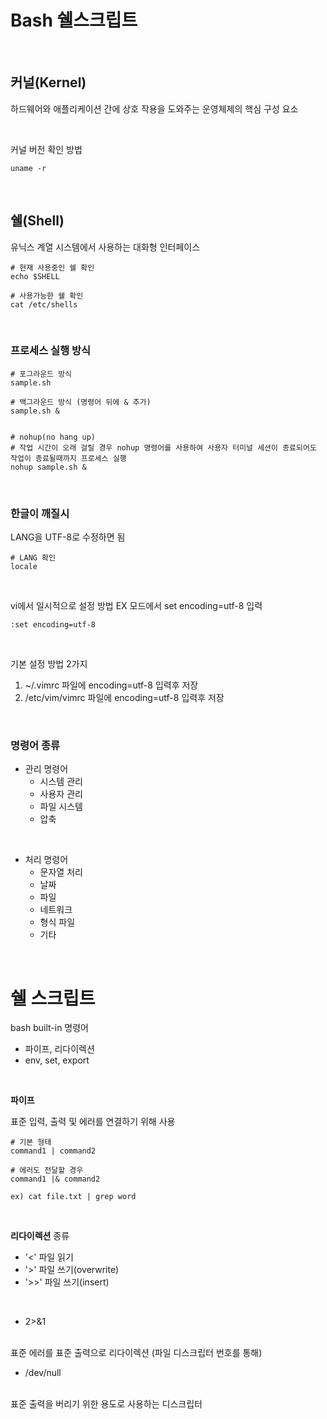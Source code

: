 # Bash 쉘스크립트

<br>

## 커널(Kernel)

하드웨어와 애플리케이션 간에 상호 작용을 도와주는 운영체제의 핵심 구성 요소

<br>

커널 버전 확인 방법
```
uname -r
```

<br>

## 쉘(Shell)

유닉스 계열 시스템에서 사용하는 대화형 인터페이스

```
# 현재 사용중인 쉘 확인
echo $SHELL

# 사용가능한 쉘 확인
cat /etc/shells
```

<br>

### 프로세스 실행 방식

```
# 포그라운드 방식
sample.sh

# 백그라운드 방식 (명령어 뒤에 & 추가)
sample.sh &


# nohup(no hang up)
# 작업 시간이 오래 걸릴 경우 nohup 명령어를 사용하여 사용자 터미널 세션이 종료되어도 작업이 종료될때까지 프로세스 실행
nohup sample.sh &

```

<br>

### 한글이 깨질시

LANG을 UTF-8로 수정하면 됨

```
# LANG 확인
locale
```

<br>

vi에서 일시적으로 설정 방법
EX 모드에서 set encoding=utf-8 입력
```
:set encoding=utf-8
```

<br>

기본 설정 방법 2가지
1. ~/.vimrc 파일에 encoding=utf-8 입력후 저장
2. /etc/vim/vimrc 파일에 encoding=utf-8 입력후 저장

<br>

### 명령어 종류

- 관리 명령어
  - 시스템 관리
  - 사용자 관리
  - 파일 시스템
  - 압축

<br>

- 처리 명령어
  - 문자열 처리
  - 날짜
  - 파일
  - 네트워크
  - 형식 파일
  - 기타

<br>

# 쉘 스크립트
bash built-in 명령어

- 파이프, 리다이렉션
- env, set, export

<br>

**파이프**

표준 입력, 출력 및 에러를 연결하기 위해 사용

```
# 기본 형태
command1 | command2

# 에러도 전달할 경우
command1 |& command2

ex) cat file.txt | grep word
```

<br>

**리다이렉션**
종류
- '<' 파일 읽기
- '>' 파일 쓰기(overwrite)
- '>>' 파일 쓰기(insert)

<br>

- 2>&1
<br>
표준 에러를 표준 출력으로 리다이렉션 (파일 디스크립터 번호를 통해)

- /dev/null
<br>
표준 출력을 버리기 위한 용도로 사용하는 디스크립터


